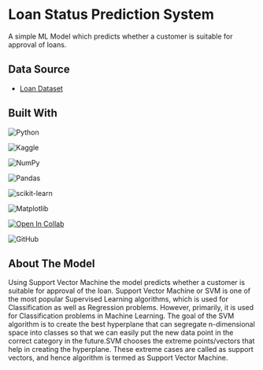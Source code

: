 
# Loan Status Prediction System

A simple ML Model which predicts whether a customer is suitable for approval of loans.


## Data Source

* [Loan Dataset]([https://github.com/Subham-Biswas/House-Price-Prediction/blob/main/Boston.csv](https://github.com/Subham-Biswas/Loan-Status-Prediction-System/blob/main/loan.csv))
## Built With

![Python](https://img.shields.io/badge/python-3670A0?style=for-the-badge&logo=python&logoColor=ffdd54)

![Kaggle](https://img.shields.io/badge/Kaggle-035a7d?style=for-the-badge&logo=kaggle&logoColor=white)

![NumPy](https://img.shields.io/badge/numpy-%23013243.svg?style=for-the-badge&logo=numpy&logoColor=white)

![Pandas](https://img.shields.io/badge/pandas-%23150458.svg?style=for-the-badge&logo=pandas&logoColor=white)

![scikit-learn](https://img.shields.io/badge/scikit--learn-%23F7931E.svg?style=for-the-badge&logo=scikit-learn&logoColor=white)

![Matplotlib](https://img.shields.io/badge/Matplotlib-%23ffffff.svg?style=for-the-badge&logo=Matplotlib&logoColor=black)

[![Open In Collab](https://colab.research.google.com/assets/colab-badge.svg)](https://colab.research.google.com/github/Naereen/badges)

![GitHub](https://img.shields.io/badge/github-%23121011.svg?style=for-the-badge&logo=github&logoColor=white)




## About The Model

Using Support Vector Machine the model predicts whether a customer is suitable for approval of the loan.
Support Vector Machine or SVM is one of the most popular Supervised Learning algorithms, which is used for Classification as well as Regression problems. However, primarily, it is used for Classification problems in Machine Learning. The goal of the SVM algorithm is to create the best hyperplane that can segregate n-dimensional space into classes so that we can easily put the new data point in the correct category in the future.SVM chooses the extreme points/vectors that help in creating the hyperplane. These extreme cases are called as support vectors, and hence algorithm is termed as Support Vector Machine.
